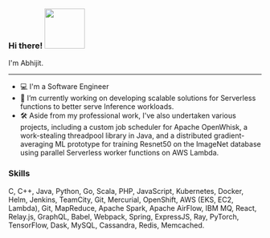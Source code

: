 ### Hi there! <img src="https://media.giphy.com/media/Wj7lNjMNDxSmc/giphy.gif" width="80" ></img>
I'm Abhijit.
***
- 💻 I'm a Software Engineer
- 🔭 I’m currently working on developing scalable solutions for Serverless functions to better serve Inference workloads.
- 🛠️ Aside from my professional work, I've also undertaken various projects, including a custom job scheduler for Apache OpenWhisk, a work-stealing threadpool library in Java, and a distributed gradient-averaging ML prototype for training Resnet50 on the ImageNet database using parallel Serverless worker functions on AWS Lambda.

### Skills
C, C++, Java, Python, Go, Scala, PHP, JavaScript, Kubernetes, Docker, Helm, Jenkins, TeamCity, Git, Mercurial, OpenShift, AWS (EKS, EC2, Lambda), Git, MapReduce, Apache Spark, Apache AirFlow, IBM MQ, React, Relay.js, GraphQL, Babel, Webpack, Spring, ExpressJS, Ray, PyTorch, TensorFlow, Dask, MySQL, Cassandra, Redis, Memcached.
<!--
**tripabhi/tripabhi** is a ✨ _special_ ✨ repository because its `README.md` (this file) appears on your GitHub profile.

Here are some ideas to get you started:

- 🔭 I’m currently working on ...
- 🌱 I’m currently learning ...
- 👯 I’m looking to collaborate on ...
- 🤔 I’m looking for help with ...
- 💬 Ask me about ...
- 📫 How to reach me: ...
- 😄 Pronouns: ...
- ⚡ Fun fact: ...
-->
